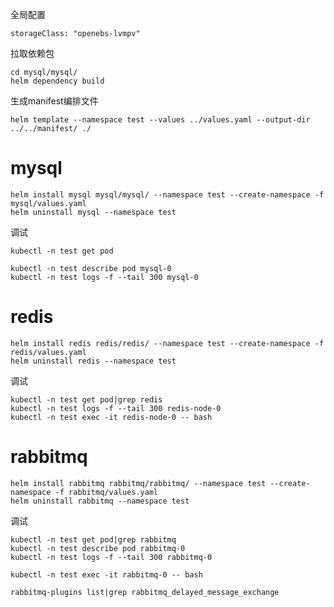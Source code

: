 全局配置

```
storageClass: "openebs-lvmpv"
```

拉取依赖包

```
cd mysql/mysql/
helm dependency build
```

生成manifest编排文件

```
helm template --namespace test --values ../values.yaml --output-dir ../../manifest/ ./
```



# mysql



```
helm install mysql mysql/mysql/ --namespace test --create-namespace -f mysql/values.yaml
helm uninstall mysql --namespace test
```



调试

```
kubectl -n test get pod

kubectl -n test describe pod mysql-0
kubectl -n test logs -f --tail 300 mysql-0
```



# redis

```
helm install redis redis/redis/ --namespace test --create-namespace -f redis/values.yaml
helm uninstall redis --namespace test
```

调试

```
kubectl -n test get pod|grep redis
kubectl -n test logs -f --tail 300 redis-node-0
kubectl -n test exec -it redis-node-0 -- bash
```



# rabbitmq

```
helm install rabbitmq rabbitmq/rabbitmq/ --namespace test --create-namespace -f rabbitmq/values.yaml
helm uninstall rabbitmq --namespace test
```

调试

```
kubectl -n test get pod|grep rabbitmq
kubectl -n test describe pod rabbitmq-0
kubectl -n test logs -f --tail 300 rabbitmq-0
```



`kubectl -n test exec -it rabbitmq-0 -- bash`

```
rabbitmq-plugins list|grep rabbitmq_delayed_message_exchange
```

